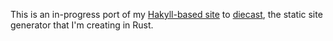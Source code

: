 This is an in-progress port of my [Hakyll-based site](https://github.com/blaenk/blaenk.github.io) to [diecast](https://github.com/diecast/diecast), the static site generator that I'm creating in Rust.
